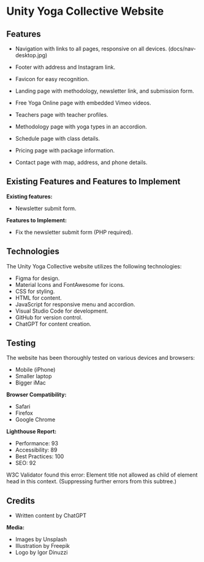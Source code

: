 # Unity Yoga Collective Website

## Features

- Navigation with links to all pages, responsive on all devices.
  (docs/nav-desktop.jpg)
  
- Footer with address and Instagram link.
- Favicon for easy recognition.
- Landing page with methodology, newsletter link, and submission form.
- Free Yoga Online page with embedded Vimeo videos.
- Teachers page with teacher profiles.
- Methodology page with yoga types in an accordion.
- Schedule page with class details.
- Pricing page with package information.
- Contact page with map, address, and phone details.

## Existing Features and Features to Implement

**Existing features:**

- Newsletter submit form.

**Features to Implement:**

- Fix the newsletter submit form (PHP required).

## Technologies

The Unity Yoga Collective website utilizes the following technologies:

- Figma for design.
- Material Icons and FontAwesome for icons.
- CSS for styling.
- HTML for content.
- JavaScript for responsive menu and accordion.
- Visual Studio Code for development.
- GitHub for version control.
- ChatGPT for content creation.

## Testing

The website has been thoroughly tested on various devices and browsers:

- Mobile (iPhone)
- Smaller laptop
- Bigger iMac

**Browser Compatibility:**

- Safari
- Firefox
- Google Chrome

**Lighthouse Report:**

- Performance: 93
- Accessibility: 89
- Best Practices: 100
- SEO: 92

W3C Validator found this error: Element title not allowed as child of element head in this context. (Suppressing further errors from this subtree.)

## Credits

- Written content by ChatGPT

**Media:**

- Images by Unsplash
- Illustration by Freepik
- Logo by Igor Dinuzzi
